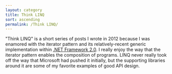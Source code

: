 ```yaml
---
layout: category
title: Think LINQ
sort: ascending
permalink: /Think LINQ/
---
```


"Think LINQ" is a short series of posts I wrote in 2012 because I was enamored with the iterator pattern and its relatively-recent generic implementation within [.NET Framework 2.0][docs-ienumerable]. I really enjoy the way that the iterator pattern enables the composition of programs. LINQ never really took off the way that Microsoft had pushed it initially, but the supporting libraries around it are some of my favorite examples of good API design.

[docs-ienumerable]: https://docs.microsoft.com/en-us/dotnet/api/system.collections.generic.ienumerable-1?view=netframework-2.0
